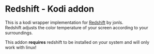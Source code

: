 Redshift - Kodi addon
=====================
This is a kodi wrapper implementation for [Redshift](http://jonls.dk/redshift/) by jonls.  
Redshift adjusts the color temperature of your screen according to your surroundings.

This addon **requires** redshift to be installed on your system and will only work with linux!
